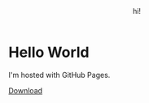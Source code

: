<!DOCTYPE html>
<html>
    <header>hi!</header>
    <body>
        <h1>Hello World</h1>
        <p>I'm hosted with GitHub Pages.</p>
        <a href="itms-services://?action=download-manifest&url=https://github.com/ejkim-dki/ejkim-dki.github.io/main/manifest.plist">Download</a>
    </body>
</html>
